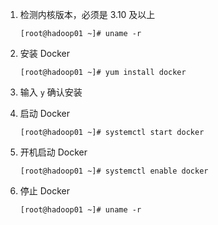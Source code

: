 1. 检测内核版本，必须是 3.10 及以上

   `[root@hadoop01 ~]# uname -r`

2. 安装 Docker

   `[root@hadoop01 ~]# yum install docker`

3. 输入 `y` 确认安装

4. 启动 Docker

   `[root@hadoop01 ~]# systemctl start docker`

5. 开机启动 Docker

   `[root@hadoop01 ~]# systemctl enable docker`

6. 停止 Docker

   `[root@hadoop01 ~]# uname -r`

